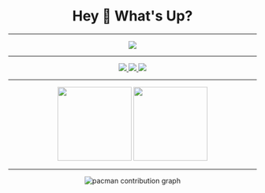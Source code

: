 <h1 align="center">Hey 👋 What's Up?</h1>

---

<p align="center">
  <img src="https://skillicons.dev/icons?i=py,r,tensorflow,java,kotlin,go,aws,azure,docker,postgresql,graphql" />
</p>

---

<p align="center">
  <a href="https://www.linkedin.com/in/hasantalhaguzeller/" target="_blank">
    <img src="https://img.shields.io/badge/LinkedIn-0077B5?style=for-the-badge&logo=linkedin&logoColor=white" />
  </a>
  <a href="https://x.com/talha_guzeller" target="_blank">
    <img src="https://img.shields.io/badge/Twitter-1DA1F2?style=for-the-badge&logo=twitter&logoColor=white" />
  </a>
  <a href="https://www.instagram.com/hasantalhaguzeller/" target="_blank">
    <img src="https://img.shields.io/badge/Instagram-E4405F?style=for-the-badge&logo=instagram&logoColor=white" />
  </a>
</p>

---

<p align="center">
  <img src="https://streak-stats.demolab.com?user=h4nzel&theme=dracula&hide_border=false&border_radius=5" height="150" />
  <img src="https://github-profile-trophy.vercel.app/?username=h4nzel&theme=dracula&margin-w=8&margin-h=8&no-frame=false" height="150" />
</p>

---

<p align="center">
  <picture>
    <source media="(prefers-color-scheme: dark)" srcset="https://raw.githubusercontent.com/h4nzel/h4nzel/output/pacman-contribution-graph-dark.svg">
    <source media="(prefers-color-scheme: light)" srcset="https://raw.githubusercontent.com/h4nzel/h4nzel/output/pacman-contribution-graph.svg">
    <img alt="pacman contribution graph" src="https://raw.githubusercontent.com/h4nzel/h4nzel/output/pacman-contribution-graph.svg">
  </picture>
</p>
